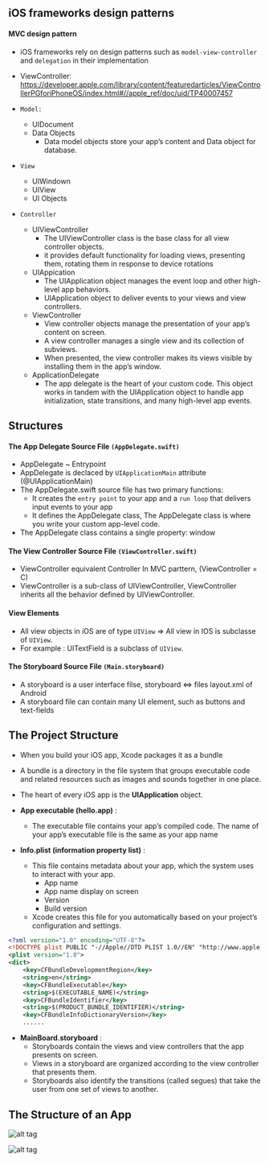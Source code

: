 
## iOS frameworks design patterns

#### MVC design pattern

  - iOS frameworks rely on design patterns such as `model-view-controller` and `delegation` in their implementation
  - ViewController: https://developer.apple.com/library/content/featuredarticles/ViewControllerPGforiPhoneOS/index.html#//apple_ref/doc/uid/TP40007457
  
  - `Model:`
      - UIDocument
      - Data Objects
          - Data model objects store your app’s content and Data object for database.
  - `View`
      - UIWindown
      - UIView
      - UI Objects
  - `Controller`
      - UIViewController
          - The UIViewController class is the base class for all view controller objects.
          - it provides default functionality for loading views, presenting them, rotating them in response to device rotations
      - UIAppication
          - The UIApplication object manages the event loop and other high-level app behaviors.
          - UIApplication object to deliver events to your views and view controllers.
      - ViewController
          - View controller objects manage the presentation of your app’s content on screen.
          -  A view controller manages a single view and its collection of subviews.
          -  When presented, the view controller makes its views visible by installing them in the app’s window.
      - ApplicationDelegate 
          - The app delegate is the heart of your custom code. This object works in tandem with the UIApplication object to handle app initialization, state transitions, and many high-level app events.
  
## Structures
#### The App Delegate Source File `(AppDelegate.swift)`
  - AppDelegate ~ Entrypoint
  - AppDelegate is declaced by `UIApplicationMain` attribute (@UIApplicationMain)
  - The AppDelegate.swift source file has two primary functions:
    - It creates the `entry point` to your app and a `run loop` that delivers input events to your app
    - It defines the AppDelegate class, The AppDelegate class is where you write your custom app-level code.
  - The AppDelegate class contains a single property: window
  
#### The View Controller Source File `(ViewController.swift)`
  - ViewController equivalent Controller In MVC parttern, (ViewController = C)
  - ViewController is a sub-class of UIViewController, ViewController inherits all the behavior defined by UIViewController.
  
#### View Elements
  - All view objects in iOS are of type `UIView` => All view in IOS is subclasse of `UIView`.
  - For example : UITextField is a subclass of `UIView`.

#### The Storyboard Source File `(Main.storyboard)`
  -  A storyboard is a user interface filse, storyboard <=> files layout.xml of Android
  -  A storyboard file can contain many UI element, such as buttons and text-fields

## The Project Structure
  - When you build your iOS app, Xcode packages it as a bundle
  - A bundle is a directory in the file system that groups executable code and related resources such as images and sounds together in one place.

  - The heart of every iOS app is the **UIApplication** object.

  - **App executable (hello.app)** :
    - The executable file contains your app’s compiled code. The name of your app’s executable file is the same as your app name

  - **Info.plist (information property list)** : 
    - This file contains metadata about your app, which the system uses to interact with your app.
      - App name
      - App name display on screen
      - Version
      - Build version
    - Xcode creates this file for you automatically based on your project’s configuration and settings.
  
```xml
<?xml version="1.0" encoding="UTF-8"?>
<!DOCTYPE plist PUBLIC "-//Apple//DTD PLIST 1.0//EN" "http://www.apple.com/DTDs/PropertyList-1.0.dtd">
<plist version="1.0">
<dict>
	<key>CFBundleDevelopmentRegion</key>
	<string>en</string>
	<key>CFBundleExecutable</key>
	<string>$(EXECUTABLE_NAME)</string>
	<key>CFBundleIdentifier</key>
	<string>$(PRODUCT_BUNDLE_IDENTIFIER)</string>
	<key>CFBundleInfoDictionaryVersion</key>
	......
```
  
  - **MainBoard.storyboard** :
    - Storyboards contain the views and view controllers that the app presents on screen. 
    - Views in a storyboard are organized according to the view controller that presents them. 
    - Storyboards also identify the transitions (called segues) that take the user from one set of views to another.
  
## The Structure of an App

![alt tag](https://raw.githubusercontent.com/leminhtuan2015/Today-I-learned/master/swift/images/mvc-ios.png)

![alt tag](https://raw.githubusercontent.com/leminhtuan2015/Today-I-learned/master/swift/images/details-mvc.png)
